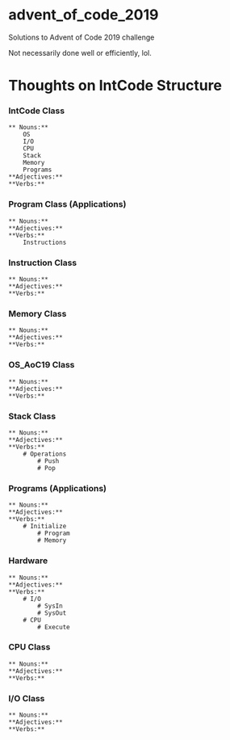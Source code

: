 # advent_of_code_2019
 Solutions to Advent of Code 2019 challenge

 Not necessarily done well or efficiently, lol.
 
#

# Thoughts on IntCode Structure

### IntCode Class
    ** Nouns:**
        OS
        I/O
        CPU
        Stack
        Memory
        Programs
    **Adjectives:**
    **Verbs:**
        
### Program Class (Applications)
    ** Nouns:**
    **Adjectives:**
    **Verbs:**
        Instructions

### Instruction Class
    ** Nouns:**
    **Adjectives:**
    **Verbs:**

### Memory Class
    ** Nouns:**
    **Adjectives:**
    **Verbs:**

### OS_AoC19 Class
    ** Nouns:**
    **Adjectives:**
    **Verbs:**

### Stack Class
    ** Nouns:**
    **Adjectives:**
    **Verbs:**
        # Operations
            # Push
            # Pop

### Programs (Applications)
    ** Nouns:**
    **Adjectives:**
    **Verbs:**
        # Initialize
            # Program
            # Memory

### Hardware
    ** Nouns:**
    **Adjectives:**
    **Verbs:**
        # I/O
            # SysIn
            # SysOut
        # CPU
            # Execute

### CPU Class
    ** Nouns:**
    **Adjectives:**
    **Verbs:**

### I/O Class
    ** Nouns:**
    **Adjectives:**
    **Verbs:**
